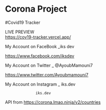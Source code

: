 # Corona Project
#Covid19 Tracker

LIVE PREVIEW                              
https://cov19-tracker.vercel.app/         

My Account on FaceBook _iks dev
                                          
https://www.facebook.com/iksdev           

My Account on Twitter _ @AyoubMamouni7
                                          
https://www.twitter.com/Ayoubmamouni7     

My Account on Instagram _ iks.dev
                                          
                  iks.dev                 


API from https://corona.lmao.ninja/v2/countries
